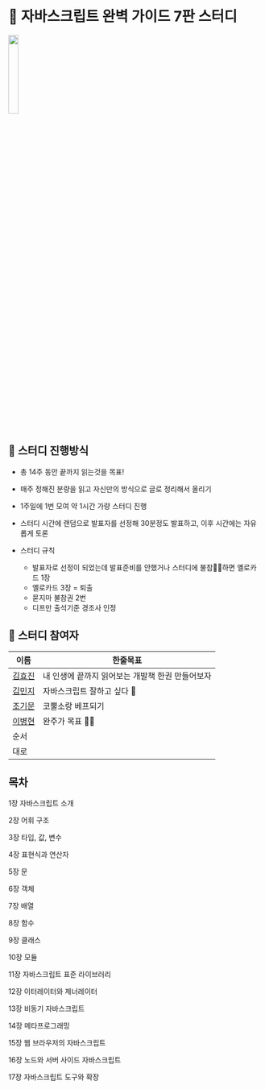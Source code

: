 # 💙 자바스크립트 완벽 가이드 7판 스터디
<img src="https://user-images.githubusercontent.com/60775453/162977636-b8255334-a25a-4dcc-8173-65e5deeb107c.jpeg" width="20%" />

## 📍 스터디 진행방식

- 총 14주 동안 끝까지 읽는것을 목표!
- 매주 정해진 분량을 읽고 자신만의 방식으로 글로 정리해서 올리기
- 1주일에 1번 모여 약 1시간 가량 스터디 진행
- 스터디 시간에 랜덤으로 발표자를 선정해 30분정도 발표하고, 이후 시간에는 자유롭게 토론
- 스터디 규칙

  - 발표자로 선정이 되었는데 발표준비를 안했거나 스터디에 불참🏃🏻하면 옐로카드 1장
  - 옐로카드 3장 = 퇴출
  - 묻지마 불참권 2번
  - 디프만 출석기준 경조사 인정

## 🐥 스터디 참여자

  | 이름                                | 한줄목표                                         |
  | ----------------------------------- | ------------------------------------------------ |
  | [김효진](https://github.com/hy57in) | 내 인생에 끝까지 읽어보는 개발책 한권 만들어보자 |
  | [김민지](https://github.com/mnxmnz) | 자바스크립트 잘하고 싶다 🥺                       |
  | [조기문](https://github.com/guymoon)| 코뿔소랑 베프되기                       |
  | [이병현](https://github.com/Tolluset)| 완주가 목표 🏃🏻                                     |
  | 순서                                |                                                  |
  | 대로                                |                                                  |

## 목차

1장 자바스크립트 소개

2장 어휘 구조

3장 타입, 값, 변수

4장 표현식과 연산자

5장 문

6장 객체

7장 배열

8장 함수

9장 클래스

10장 모듈

11장 자바스크립트 표준 라이브러리

12장 이터레이터와 제너레이터

13장 비동기 자바스크립트

14장 메타프로그래밍

15장 웹 브라우저의 자바스크립트

16장 노드와 서버 사이드 자바스크립트

17장 자바스크립트 도구와 확장
